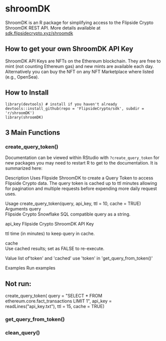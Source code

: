 # shroomDK 

ShroomDK is an R package for simplifying access to the Flipside Crypto ShroomDK REST API. More details available at [sdk.flipsidecrypto.xyz/shroomdk](https://sdk.flipsidecrypto.xyz/shroomdk)

## How to get your own ShroomDK API Key

ShroomDK API Keys are NFTs on the Ethereum blockchain. They are free to mint (not counting Ethereum gas) and new mints are available each day. Alternatively you can buy the NFT on any NFT Marketplace where listed (e.g., OpenSea). 

## How to Install 

```
library(devtools) # install if you haven't already
devtools::install_github(repo = 'FlipsideCrypto/sdk', subdir = 'r/shroomDK')
library(shroomDK)
```

## 3 Main Functions

### create_query_token()

Documentation can be viewed within RStudio with ```?create_query_token``` for new packages you may need to restart R to get to the documentation. It is summarized here: 

Description
Uses Flipside ShroomDK to create a Query Token to access Flipside Crypto data. The query token is cached up to ttl minutes allowing for pagination and multiple requests before expending more daily request uses.

Usage
create_query_token(query, api_key, ttl = 10, cache = TRUE)
Arguments
query	
Flipside Crypto Snowflake SQL compatible query as a string.

api_key	
Flipside Crypto ShroomDK API Key

ttl	
time (in minutes) to keep query in cache.

cache	
Use cached results; set as FALSE to re-execute.

Value
list of'token' and 'cached' use 'token' in 'get_query_from_token()'

Examples
Run examples

## Not run: 
create_query_token(
query = "SELECT * FROM ethereum.core.fact_transactions LIMIT 1",
api_key = readLines("api_key.txt"),
ttl = 15,
cache = TRUE)

### get_query_from_token()

### clean_query()

